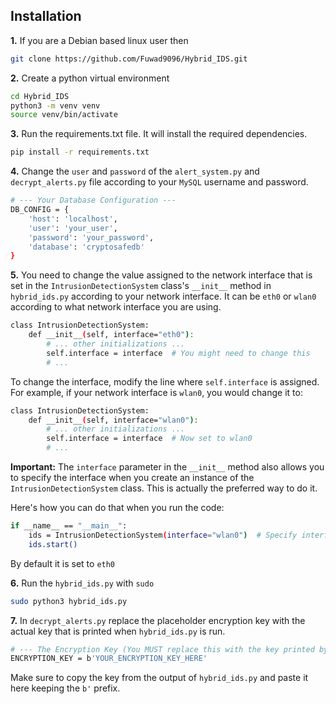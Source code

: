 
## Installation

**1.** If you are a Debian based linux user then

```bash
git clone https://github.com/Fuwad9096/Hybrid_IDS.git
```

**2.** Create a python virtual environment

```bash
cd Hybrid_IDS
python3 -m venv venv
source venv/bin/activate
```

**3.** Run the requirements.txt file. It will install the required dependencies.

```bash
pip install -r requirements.txt
```

**4.** Change the `user` and `password` of the `alert_system.py` and `decrypt_alerts.py` file according to your `MySQL` username and password.

```bash
# --- Your Database Configuration ---
DB_CONFIG = {
    'host': 'localhost',
    'user': 'your_user',
    'password': 'your_password',
    'database': 'cryptosafedb'
}
```

**5.** You need to change the value assigned to the network interface that is set in the `IntrusionDetectionSystem` class's `__init__` method in `hybrid_ids.py` according to your network interface. It can be `eth0` or `wlan0` according to what network interface you are using.

```bash
class IntrusionDetectionSystem:
    def __init__(self, interface="eth0"):
        # ... other initializations ...
        self.interface = interface  # You might need to change this
        # ...
```

To change the interface, modify the line where `self.interface` is assigned.  For example, if your network interface is `wlan0`, you would change it to:

```bash
class IntrusionDetectionSystem:
    def __init__(self, interface="wlan0"):
        # ... other initializations ...
        self.interface = interface  # Now set to wlan0
        # ...
```

**Important:** The `interface` parameter in the `__init__` method also allows you to specify the interface when you create an instance of the `IntrusionDetectionSystem` class.  This is actually the preferred way to do it.

Here's how you can do that when you run the code:

```bash
if __name__ == "__main__":
    ids = IntrusionDetectionSystem(interface="wlan0")  # Specify interface here
    ids.start()
```

By default it is set to `eth0`

**6.** Run the `hybrid_ids.py` with `sudo`

```bash
sudo python3 hybrid_ids.py
```

**7.** In `decrypt_alerts.py` replace the placeholder encryption key with the actual key that is printed when `hybrid_ids.py` is run.

```bash
# --- The Encryption Key (You MUST replace this with the key printed by hybrid_ids.py) ---
ENCRYPTION_KEY = b'YOUR_ENCRYPTION_KEY_HERE'
```

Make sure to copy the key from the output of `hybrid_ids.py` and paste it here keeping the `b'` prefix.





